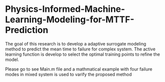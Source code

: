 # Physics-Informed-Machine-Learning-Modeling-for-MTTF-Prediction

The goal of this research is to develop a adaptive surrogate modeling method to predict the mean time to failure for complex system.
The active learning function is develop to select the optimal training points to refine the model.

Please go to see Main.m file and a mathmatical example with four failure modes in mixed system is used to varify the proposed method
